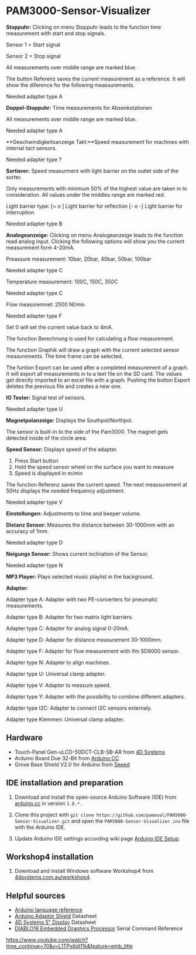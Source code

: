 # PAM3000-Sensor-Visualizer

**Stoppuhr:** Clicking on menu Stoppuhr leads to the function time measurement with start and stop signals.

Sensor 1 = Start signal

Sensor 2 = Stop signal

All measurements over middle range are marked blue.

The button Referenz saves the current measurement as a reference. It will show the diference for the following meassurements.

Needed adapter type A

**Doppel-Stoppuhr:** Time measurements for Absenkstationen

All measurements over middle range are marked blue.

Needed adapter type A

**Geschwindigkeitsanzeige Takt:**Speed measurement for machines with internal tact sensors.

Needed adapter type ?

**Sortierer:** Speed measurment with light barrier on the outlet side of the sorter.

Only measurements with minimum 50% of the highest value are taken in to consideration. All values under the middles range are marked red.

Light barrier type:
[= o  ] Light barrier for reflection
[- o -] Light barrier for interruption

Needed adapter type B

**Analogeanzeige:** Clicking on menu Analogeanzeige leads to the function read analog input. Clicking the following options will show you the current measurement form 4-20mA.

Preassure measurement:
10bar, 20bar, 40bar, 50bar, 100bar

Needed adapter type C


Temperature measurement:
100C, 150C, 350C

Needed adapter type C

Flow measuremnet:
2500 Nl/min

Needed adapter type F

Set 0 will set the current value back to 4mA.

The function Berechnung is used for calculating a flow measurement.

The function Graphik will draw a graph with the current selected sensor measurements. The time frame can be selected. 

The funtion Export can be used after a completed measurement of a graph. It will export all measurements in to a text file on the SD card. The values get directly imported to an excel file with a graph. Pushing the button Export deletes the previous file and creates a new one.


**IO Tester:** Signal test of sensors.

Needed adapter type U

**Magnetpolanzeige:** Displays the Southpol/Northpol.

The sensor is built-in to the side of the Pam3000. The magnet gets detected inside of the circle area.

**Speed Sensor:** Displays speed of the adapter.

1. Press Start button
2. Hold the speed sensor wheel on the surface you want to measure
3. Speed is displayed in m/min

The function Referenz saves the current speed. The next meassurement at 50Hz displays the needed frequency adjustment.

Needed adapter type V

**Einstellungen:** Adjustments to time and beeper volume.

**Distanz Sensor:** Measures the distance between 30-1000mm with an accuracy of 1mm.

Needed adapter type D


**Neigungs Sensor:** Shows current inclination of the Sensor.

Needed adapter type N


**MP3 Player:** Plays selected music playlist in the background.

**Adaptor:**

Adapter type A:
Adapter with two PE-converters for pneumatic measurements.

Adapter type B:
Adapter for two matrix light barriers.

Adapter type C:
Adapter for analog signal 0-20mA.

Adapter type D:
Adapter for distance measurement 30-1000mm.

Adapter type F:
Adapter for flow measurement with ifm SD9000
sensor.

Adapter type N:
Adapter to align machines.

Adapter type U:
Universal clamp adapter.

Adapter type V:
Adapter to measure speed.

Adapter type Y:
Adapter with the possibility to combine different adapters.

Adapter type I2C:
Adapter to connect I2C sensors externaly.

Adapter type Klemmen:
Universal clamp adapter.

## Hardware

* Touch-Panel Gen-uLCD-50DCT-CLB-SB-AR from [4D Systems](https://4dsystems.com.au/gen4-ulcd-50dct-clb-sb-ar)
* Arduino Board Due 32-Bit from [Arduino CC](https://www.arduino.cc/en/Guide/ArduinoDue)
* Grove Base Shield V2.0 for Arduino from [Seeed](https://www.seeedstudio.com/Base-Shield-V2.html)

## IDE installation and preparation

1. Download and install the open-source Arduino Software (IDE) from [arduino.cc](https://www.arduino.cc/en/main/software) in version `1.8.*`.

2. Clone this project with `git clone https://github.com/pamasol/PAM3000-Sensor-Visualizer.git` and open the `PAM3000-Sensor-Visualizer.ino` file with the Arduino IDE.

3. Update Arduino IDE settings according wiki page [Arduino IDE Setup](https://github.com/pamasol/PAM3000-Sensor-Visualizer/wiki/Arduino-IDE-Setup).


## Workshop4 installation

1. Download and install Windows software Workshop4 from [4dsystems.com.au/workshop4](https://4dsystems.com.au/workshop4).

## Helpful sources

* [Arduino language reference](https://www.arduino.cc/reference/en/)
* [Arduino Adaptor Shield](https://github.com/pamasol/PAM3000-Sensor-Visualizer/files/4503403/4D.Arduino.Adaptor.Shield.pdf) Datasheet
* [4D Systems 5" Display](https://github.com/pamasol/PAM3000-Sensor-Visualizer/files/4503404/4D.Systems.5Zoll.TP.pdf) Datasheet
* [DIABLO16 Embedded Graphics Processor](https://github.com/pamasol/PAM3000-Sensor-Visualizer/files/4503399/diablo16_serialcmdmanual_r_2_1.pdf) Serial Command Reference

https://www.youtube.com/watch?time_continue=70&v=L1TPs6dI11k&feature=emb_title